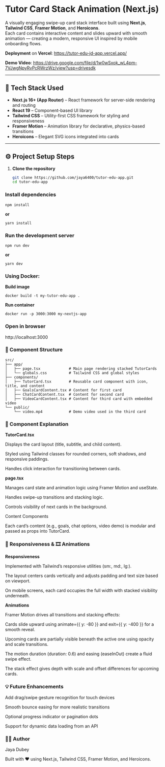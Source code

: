 # Tutor Card Stack Animation (Next.js)

A visually engaging swipe-up card stack interface built using **Next.js**, **Tailwind CSS**, **Framer Motion**, and **Heroicons**.  
Each card contains interactive content and slides upward with smooth animation — creating a modern, responsive UI inspired by mobile onboarding flows.

**Deployment** on **Vercel**: https://tutor-edu-jd-app.vercel.app/ 

**Demo Video**: https://drive.google.com/file/d/1w0wSxok_wL4pm-7VJwgNpyRvPcRWrzWz/view?usp=drivesdk

---

## 🧩 Tech Stack Used

- **Next.js 16+ (App Router)** – React framework for server-side rendering and routing  
- **React 19** – Component-based UI library  
- **Tailwind CSS** – Utility-first CSS framework for styling and responsiveness  
- **Framer Motion** – Animation library for declarative, physics-based transitions  
- **Heroicons** – Elegant SVG icons integrated into cards  

---

## ⚙️ Project Setup Steps

1. **Clone the repository**
   ```bash
   git clone https://github.com/jaya6400/tutor-edu-app.git
   cd tutor-edu-app
   ```
### Install dependencies
```
npm install
```
**or**
```
yarn install
```

### Run the development server
```
npm run dev
```
**or**
```
yarn dev
```

### Using Docker:
**Build image**
```
docker build -t my-tutor-edu-app .
```

**Run container**
```
docker run -p 3000:3000 my-nextjs-app
```

### Open in browser

http://localhost:3000

### 🧱 Component Structure
```
src/
├── app/
│   ├── page.tsx             # Main page rendering stacked TutorCards
│   └── globals.css          # Tailwind CSS and global styles
├── components/
│   ├── TutorCard.tsx        # Reusable card component with icon, title, and content
│   ├── GoalsCardContent.tsx # Content for first card
│   ├── ChatCardContent.tsx  # Content for second card
│   ├── VideoCardContent.tsx # Content for third card with embedded video
└── public/
    └── video.mp4            # Demo video used in the third card
```

### 🧠 Component Explanation

**TutorCard.tsx**

Displays the card layout (title, subtitle, and child content).

Styled using Tailwind classes for rounded corners, soft shadows, and responsive paddings.

Handles click interaction for transitioning between cards.

**page.tsx**

Manages card state and animation logic using Framer Motion and useState.

Handles swipe-up transitions and stacking logic.

Controls visibility of next cards in the background.

Content Components

Each card’s content (e.g., goals, chat options, video demo) is modular and passed as props into TutorCard.

### 📱 Responsiveness & 🎞️ Animations
**Responsiveness**

Implemented with Tailwind’s responsive utilities (sm:, md:, lg:).

The layout centers cards vertically and adjusts padding and text size based on viewport.

On mobile screens, each card occupies the full width with stacked visibility underneath.

**Animations**

Framer Motion drives all transitions and stacking effects:

Cards slide upward using animate={{ y: -80 }} and exit={{ y: -400 }} for a smooth reveal.

Upcoming cards are partially visible beneath the active one using opacity and scale transitions.

The motion duration (duration: 0.6) and easing (easeInOut) create a fluid swipe effect.

The stack effect gives depth with scale and offset differences for upcoming cards.

### 💡 Future Enhancements

Add drag/swipe gesture recognition for touch devices

Smooth bounce easing for more realistic transitions

Optional progress indicator or pagination dots

Support for dynamic data loading from an API

### 👩‍💻 Author

Jaya Dubey

Built with ❤️ using Next.js, Tailwind CSS, Framer Motion, and Heroicons.
